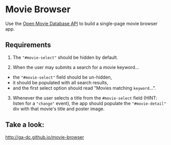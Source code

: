 # Movie Browser

Use the [Open Movie Database API](http://www.omdbapi.com/) to build a single-page movie browser app.

## Requirements

 1. The `"#movie-select"` should be hidden by default.

 2. When the user may submits a search for a movie keyword...
  - the `"#movie-select"` field should be un-hidden,
  - it should be populated with all search results,
  - and the first select option should read "Movies matching `keyword`…".

 3. Whenever the user selects a title from the `#movie-select` field (HINT: listen for a `"change"` event), the app should populate the `"#movie-detail"` div with that movie's title and poster image.

## Take a look:

http://ga-dc.github.io/movie-browser
